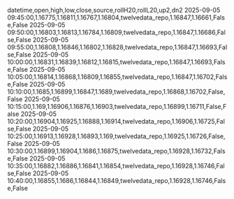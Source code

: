 datetime,open,high,low,close,source,rollH20,rollL20,up2,dn2
2025-09-05 09:45:00,1.16775,1.16811,1.16767,1.16804,twelvedata_repo,1.16847,1.16661,False,False
2025-09-05 09:50:00,1.16803,1.16813,1.16784,1.16809,twelvedata_repo,1.16847,1.16686,False,False
2025-09-05 09:55:00,1.16808,1.16846,1.16802,1.16828,twelvedata_repo,1.16847,1.16693,False,False
2025-09-05 10:00:00,1.16831,1.16839,1.16812,1.16815,twelvedata_repo,1.16847,1.16693,False,False
2025-09-05 10:05:00,1.16814,1.16868,1.16809,1.16855,twelvedata_repo,1.16847,1.16702,False,False
2025-09-05 10:10:00,1.1685,1.16899,1.16847,1.1689,twelvedata_repo,1.16868,1.16702,False,False
2025-09-05 10:15:00,1.169,1.16906,1.16876,1.16903,twelvedata_repo,1.16899,1.16711,False,False
2025-09-05 10:20:00,1.16904,1.16925,1.16888,1.16914,twelvedata_repo,1.16906,1.16725,False,False
2025-09-05 10:25:00,1.16913,1.16928,1.16893,1.169,twelvedata_repo,1.16925,1.16726,False,False
2025-09-05 10:30:00,1.16899,1.16904,1.1686,1.16875,twelvedata_repo,1.16928,1.16732,False,False
2025-09-05 10:35:00,1.16882,1.16886,1.16841,1.16854,twelvedata_repo,1.16928,1.16746,False,False
2025-09-05 10:40:00,1.16855,1.1686,1.16844,1.16849,twelvedata_repo,1.16928,1.16746,False,False
